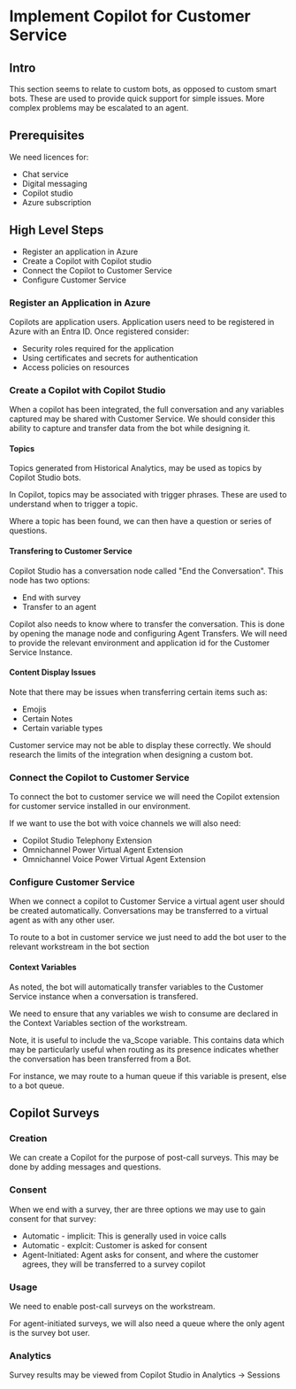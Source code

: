# Implement Copilot for Customer Service

## Intro

This section seems to relate to custom bots, as opposed to custom smart bots.
These are used to provide quick support for simple issues. More complex problems
may be escalated to an agent.

## Prerequisites

We need licences for:
- Chat service
- Digital messaging
- Copilot studio
- Azure subscription

## High Level Steps

- Register an application in Azure
- Create a Copilot with Copilot studio
- Connect the Copilot to Customer Service
- Configure Customer Service

### Register an Application in Azure

Copilots are application users. Application users need to be registered in Azure
with an Entra ID. Once registered consider:

- Security roles required for the application
- Using certificates and secrets for authentication
- Access policies on resources

### Create a Copilot with Copilot Studio

When a copilot has been integrated, the full conversation and any variables 
captured may be shared with Customer Service. We should consider this ability
to capture and transfer data from the bot while designing it.

#### Topics

Topics generated from Historical Analytics, may be used as topics by Copilot 
Studio bots.

In Copilot, topics may be associated with trigger phrases. These are used to
understand when to trigger a topic.

Where a topic has been found, we can then have a question or series of 
questions.

#### Transfering to Customer Service

Copilot Studio has a conversation node called "End the Conversation". This node
has two options:

- End with survey
- Transfer to an agent

Copilot also needs to know where to transfer the conversation. This is done by
opening the manage node and configuring Agent Transfers. We will need to provide
the relevant environment and application id for the Customer Service Instance.

#### Content Display Issues

Note that there may be issues when transferring certain items such as:

- Emojis
- Certain Notes
- Certain variable types

Customer service may not be able to display these correctly. We should research
the limits of the integration when designing a custom bot.

### Connect the Copilot to Customer Service

To connect the bot to customer service we will need the Copilot extension for
customer service installed in our environment.

If we want to use the bot with voice channels we will also need:
- Copilot Studio Telephony Extension
- Omnichannel Power Virtual Agent Extension
- Omnichannel Voice Power Virtual Agent Extension

### Configure Customer Service

When we connect a copilot to Customer Service a virtual agent user should be 
created automatically. Conversations may be transferred to a virtual agent as
with any other user.

To route to a bot in customer service we just need to add the bot user to the
relevant workstream in the bot section

#### Context Variables

As noted, the bot will automatically transfer variables to the Customer Service
instance when a conversation is transfered. 

We need to ensure that any variables we wish to consume are declared in the
Context Variables section of the workstream.

Note, it is useful to include the va_Scope variable. This contains data which
may be particularly useful when routing as its presence indicates whether the
conversation has been transferred from a Bot. 

For instance, we may route to a human queue if this variable is present, else to
a bot queue.

## Copilot Surveys

### Creation

We can create a Copilot for the purpose of post-call surveys. This may be done
by adding messages and questions.

### Consent

When we end with a survey, ther are three options we may use to gain consent for
that survey:

- Automatic - implicit: This is generally used in voice calls
- Automatic - explcit: Customer is asked for consent
- Agent-Initiated: Agent asks for consent, and where the customer agrees, they
will be transferred to a survey copilot

### Usage

We need to enable post-call surveys on the workstream.

For agent-initiated surveys, we will also need a queue where the only agent is
the survey bot user.

### Analytics

Survey results may be viewed from Copilot Studio in Analytics -> Sessions
